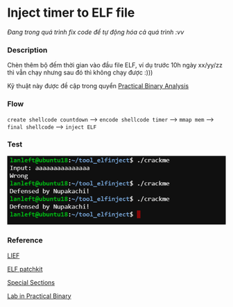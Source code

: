 # Inject timer to ELF file

*Đang trong quá trình fix code để tự động hóa cả quá trình :vv*

### Description

Chèn thêm bộ đếm thời gian vào đầu file ELF, ví dụ trước 10h ngày xx/yy/zz thì vẫn chạy nhưng sau đó thì không chạy được :)))

Kỹ thuật này được đề cập trong quyển [Practical Binary Analysis](https://www.pdfdrive.com/practical-binary-analysis-build-your-own-linux-tools-for-binary-instrumentation-analysis-and-disassembly-e158534629.html)

### Flow
`create shellcode countdown` --> `encode shellcode timer` --> `mmap mem` --> `final shellcode` --> `inject ELF`

### Test

![image01](imgs/defense.png)

### Reference

[LIEF](https://lief.quarkslab.com/doc/latest/tutorials/05_elf_infect_plt_got.html)

[ELF patchkit](https://blog.csdn.net/weixin_30764883/article/details/96114163)

[Special Sections](https://docs.oracle.com/cd/E19683-01/816-1386/chapter7-1/index.html)

[Lab in Practical Binary](https://github.com/lanleft/practical-binary)

